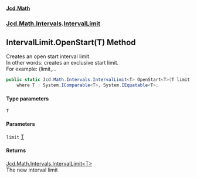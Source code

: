 #### [Jcd.Math](index.md 'index')
### [Jcd.Math.Intervals](Jcd.Math.Intervals.md 'Jcd.Math.Intervals').[IntervalLimit](Jcd.Math.Intervals.IntervalLimit.md 'Jcd.Math.Intervals.IntervalLimit')

## IntervalLimit.OpenStart<T>(T) Method

Creates an open start interval limit.  
In other words: creates an exclusive start limit.    
For example: (limit,...

```csharp
public static Jcd.Math.Intervals.IntervalLimit<T> OpenStart<T>(T limit)
    where T : System.IComparable<T>, System.IEquatable<T>;
```
#### Type parameters

<a name='Jcd.Math.Intervals.IntervalLimit.OpenStart_T_(T).T'></a>

`T`
#### Parameters

<a name='Jcd.Math.Intervals.IntervalLimit.OpenStart_T_(T).limit'></a>

`limit` [T](Jcd.Math.Intervals.IntervalLimit.OpenStart_T_(T).md#Jcd.Math.Intervals.IntervalLimit.OpenStart_T_(T).T 'Jcd.Math.Intervals.IntervalLimit.OpenStart<T>(T).T')

#### Returns
[Jcd.Math.Intervals.IntervalLimit&lt;](Jcd.Math.Intervals.IntervalLimit_T_.md 'Jcd.Math.Intervals.IntervalLimit<T>')[T](Jcd.Math.Intervals.IntervalLimit.OpenStart_T_(T).md#Jcd.Math.Intervals.IntervalLimit.OpenStart_T_(T).T 'Jcd.Math.Intervals.IntervalLimit.OpenStart<T>(T).T')[&gt;](Jcd.Math.Intervals.IntervalLimit_T_.md 'Jcd.Math.Intervals.IntervalLimit<T>')  
The new interval limit